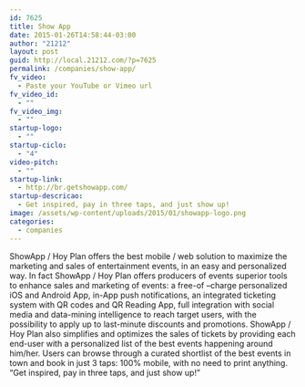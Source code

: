 ```yaml
---
id: 7625
title: Show App
date: 2015-01-26T14:58:44-03:00
author: "21212"
layout: post
guid: http://local.21212.com/?p=7625
permalink: /companies/show-app/
fv_video:
  - Paste your YouTube or Vimeo url
fv_video_id:
  - ""
fv_video_img:
  - ""
startup-logo:
  - ""
startup-ciclo:
  - "4"
video-pitch:
  - ""
startup-link:
  - http://br.getshowapp.com/
startup-descricao:
  - Get inspired, pay in three taps, and just show up!
image: /assets/wp-content/uploads/2015/01/showapp-logo.png
categories:
  - companies
---
```

ShowApp / Hoy Plan offers the best mobile / web solution to maximize the marketing and sales of entertainment events, in an easy and personalized way. In fact ShowApp / Hoy Plan offers producers of events superior tools to enhance sales and marketing of events: a free-of –charge personalized iOS and Android App, in-App push notifications, an integrated ticketing system with QR codes and QR Reading App, full integration with social media and data-mining intelligence to reach target users, with the possibility to apply up to last-minute discounts and promotions. ShowApp / Hoy Plan also simplifies and optimizes the sales of tickets by providing each end-user with a personalized list of the best events happening around him/her. Users can browse through a curated shortlist of the best events in town and book in just 3 taps: 100% mobile, with no need to print anything. &#8220;Get inspired, pay in three taps, and just show up!&#8221;